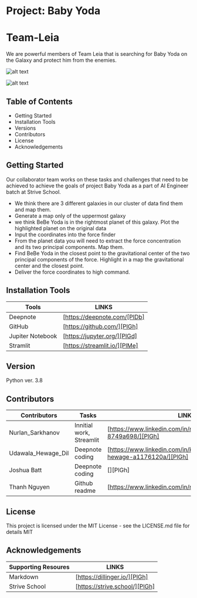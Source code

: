 # Project: Baby Yoda
# Team-Leia
We are powerful members of Team Leia that is searching for Baby Yoda on the Galaxy and protect him from the enemies. 

![alt text](https://user-images.githubusercontent.com/52428972/115845973-bb688f80-a421-11eb-8938-d66b0e1962bb.png)

![alt text](https://user-images.githubusercontent.com/52428972/115845615-501ebd80-a421-11eb-9ab5-3b2db794fce5.png)

## Table of Contents
- Getting Started
- Installation Tools
- Versions
- Contributors
- License
- Acknowledgements

## Getting Started
Our collaborator team works on these tasks and challenges that need to be achieved to achieve the goals of project Baby Yoda as a part of AI Engineer batch at Strive School.
- We think there are 3 different galaxies in our cluster of data find them and map them.
- Generate a map only of the uppermost galaxy
- we think BeBe Yoda is in the rightmost planet of this galaxy. Plot the highlighted planet on the original data
- Input the coordinates into the force finder
- From the planet data you will need to extract the force concentration and its two principal components. Map them.
- Find BeBe Yoda in the closest point to the gravitational center of the two principal components of the force. Highlight in a map the gravitational center and the closest point.
- Deliver the force coordinates to high command. 

## Installation Tools
| Tools | LINKS|
| ------ | ------ |
| Deepnote | [https://deepnote.com/[PlDb] |
| GitHub | [https://github.com/][PlGh] |
| Jupiter Notebook | [https://jupyter.org/][PlGd] |
| Stramlit | [https://streamlit.io/][PlMe] |

## Version
Python ver. 3.8

## Contributors
| Contributors | Tasks | LINKEDIN|
| ------ | ------ | ------ |
| Nurlan_Sarkhanov | Innitial work, Streamlit| [https://www.linkedin.com/in/nurlan-sarkhanov-8749a698/][PlGh] |
| Udawala_Hewage_Dil | Deepnote coding | [https://www.linkedin.com/in/kanishka-dilan-udawala-hewage-a1176120a/][PlGh] |
| Joshua Batt | Deepnote coding | [][PlGh] |
| Thanh Nguyen | Github readme | [https://www.linkedin.com/in/nguyenphuocxuanthanh/[PlGh] |

## License
This project is licensed under the MIT License - see the LICENSE.md file for details
MIT

## Acknowledgements
| Supporting Resoures | LINKS|
| ------ | ------ |
| Markdown | [https://dillinger.io/][PlGh] |
| Strive School | [https://strive.school/][PlGh] |





